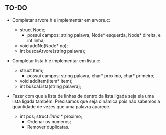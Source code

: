 ## TO-DO

- Completar arvore.h e implementar em arvore.c:
    - struct Node;
        - possui campos: string palavra, Node* esquerda, Node* direita, e int linha;
    - void addNo(Node* no);
    - int buscaArvore(string palavra);

- Completar lista.h e implementar em lista.c:
    - struct Item;
        - possui campos: string palavra, char* proximo, char* primeiro;
    - void addItem(Item* item);
    - int buscaLista(string palavra);

- Fazer com que a lista de linhas de dentro da lista ligada seja ela uma lista ligada também. Precisamos que seja dinâmica pois não sabemos a quantidade de vezes que uma palavra aparece.
    - int pos; struct _linha_ * proximo; 
        - Ordenar os numeros;
        - Remover duplicatas.